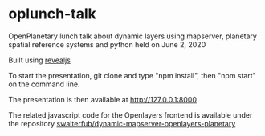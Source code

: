# oplunch-talk
OpenPlanetary lunch talk about dynamic layers using mapserver, planetary spatial reference systems and python held on June 2, 2020

Built using [revealjs](https://revealjs.com)

To start the presentation, git clone and type "npm install", then "npm start" on the command line.

The presentation is then available at http://127.0.0.1:8000

The related javascript code for the Openlayers frontend is available under the repository [swalterfub/dynamic-mapserver-openlayers-planetary](https://github.com/swalterfub/dynamic-mapserver-openlayers-planetary)

